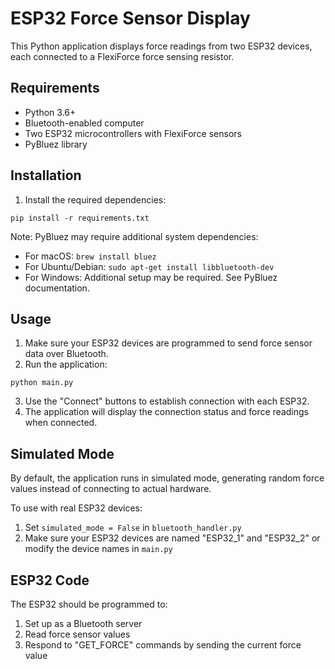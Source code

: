 # ESP32 Force Sensor Display

This Python application displays force readings from two ESP32 devices, each connected to a FlexiForce force sensing resistor.

## Requirements

- Python 3.6+
- Bluetooth-enabled computer
- Two ESP32 microcontrollers with FlexiForce sensors
- PyBluez library

## Installation

1. Install the required dependencies:
```
pip install -r requirements.txt
```

Note: PyBluez may require additional system dependencies:
- For macOS: `brew install bluez`
- For Ubuntu/Debian: `sudo apt-get install libbluetooth-dev`
- For Windows: Additional setup may be required. See PyBluez documentation.

## Usage

1. Make sure your ESP32 devices are programmed to send force sensor data over Bluetooth.
2. Run the application:
```
python main.py
```
3. Use the "Connect" buttons to establish connection with each ESP32.
4. The application will display the connection status and force readings when connected.

## Simulated Mode

By default, the application runs in simulated mode, generating random force values instead of connecting to actual hardware. 

To use with real ESP32 devices:
1. Set `simulated_mode = False` in `bluetooth_handler.py`
2. Make sure your ESP32 devices are named "ESP32_1" and "ESP32_2" or modify the device names in `main.py`

## ESP32 Code

The ESP32 should be programmed to:
1. Set up as a Bluetooth server
2. Read force sensor values
3. Respond to "GET_FORCE" commands by sending the current force value
